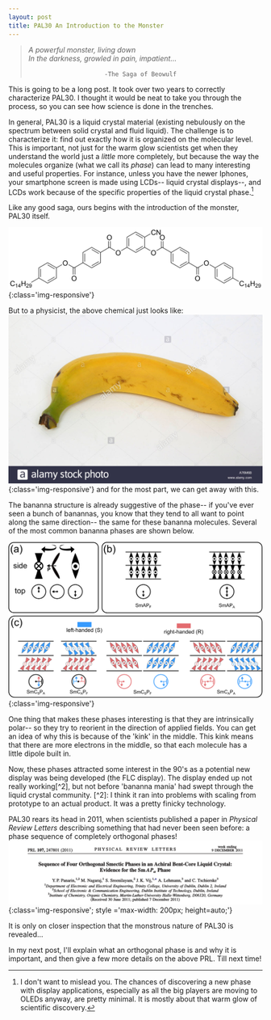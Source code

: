 ```yaml
---
layout: post
title: PAL30 An Introduction to the Monster
---
```

>*A powerful monster, living down<br/>
>In the darkness, growled in pain, impatient...*
>
>                          -The Saga of Beowulf

This is going to be a long post. It took over two years to correctly characterize PAL30. I thought it would be neat to take you through the process, so you can see how science is done in the trenches.

In general, PAL30 is a liquid crystal material (existing nebulously on the spectrum between solid crystal and fluid liquid). The challenge is to characterize it: find out exactly how it is organized on the molecular level. This is important, not just for the warm glow scientists get when they understand the world just a *little* more completely, but because the way the molecules organize (what we call its *phase*) can lead to many interesting and useful properties. For instance, unless
you have the newer Iphones, your smartphone screen is made using LCDs-- liquid crystal displays--, and LCDs work because of the specific properties of the liquid crystal phase.[^1] 

[^1]: I don't want to mislead you. The chances of discovering a new phase with display applications, especially as all the big players are moving to OLEDs anyway, are pretty minimal. It is mostly about that warm glow of scientific discovery.


Like any good saga, ours begins with the introduction of the monster, PAL30 itself. 

![PAL30 Chemical Structure](/assets/pal30/pal30structure.png){:class='img-responsive'}

But to a physicist, the above chemical just looks like:
![PAL30 Bananna Structure](/assets/pal30/bananna.jpg){:class='img-responsive'}
and for the most part, we can get away with this.

The bananna structure is already suggestive of the phase-- if you've ever seen a bunch of banannas, you know that they tend to all want to point along the same direction-- the same for these bananna molecules. Several of the most common bananna phases are shown below. 

![Common Bananna Phases](/assets/pal30/commonbentcores-1.png){:class='img-responsive'}

One thing that makes these phases interesting is that they are intrinsically polar-- so they try to reorient in the direction of applied fields. You can get an idea of why this is because of the 'kink' in the middle. This kink means that there are more electrons in the middle, so that each molecule has a little dipole built in.

Now, these phases attracted some interest in the 90's as a potential new display was being developed (the FLC display). The display ended up not really working[^2], but not before 'bananna mania' had swept through the liquid crystal community. [^2]: I think it ran into problems with scaling from prototype to an actual product. It was a pretty finicky technology.

PAL30 rears its head in 2011, when scientists published a paper in *Physical Review Letters* describing something that had never been seen before: a phase sequence of completely orthogonal phases!
![An Orthogonal Series of Phases](/assets/pal30/pal30header-1.png){:class='img-responsive'; style ='max-width: 200px; height=auto;'}


It is only on closer inspection that the monstrous nature of PAL30 is revealed...


In my next post, I'll explain what an orthogonal phase is and why it is important, and then give a few more details on the above PRL. Till next time!
